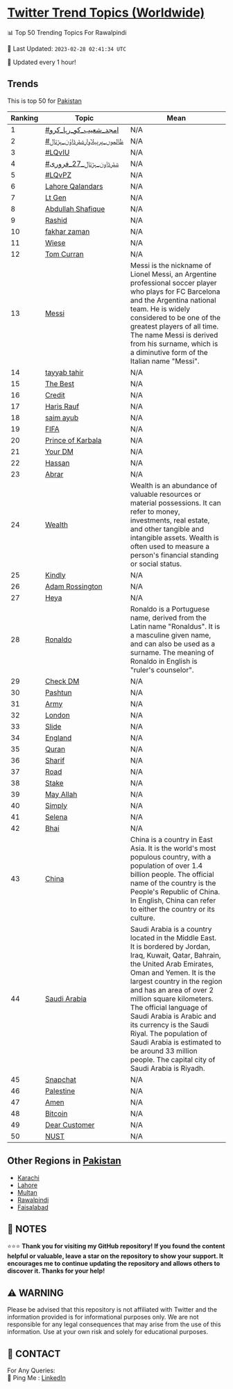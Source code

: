 [Twitter Trend Topics (Worldwide)](https://github.com/ErcinDedeoglu/Twitter-Trend-Topics)
==========


📊 Top 50 Trending Topics For Rawalpindi

📆 Last Updated: `2023-02-28 02:41:34 UTC`

🔧 Updated every 1 hour!


## Trends

This is top 50 for [Pakistan](</Pakistan>)

| Ranking | Topic | Mean |
| ------- | ------------ | ------------ |
| 1 | [#امجد_شعیب_کو_رہا_کرو](http://twitter.com/search?q=%23%d8%a7%d9%85%d8%ac%d8%af_%d8%b4%d8%b9%db%8c%d8%a8_%da%a9%d9%88_%d8%b1%db%81%d8%a7_%da%a9%d8%b1%d9%88) | N/A |
| 2 | [#ظالموں_پرپہلاوارشٹرڈاؤن_ہڑتال](http://twitter.com/search?q=%23%d8%b8%d8%a7%d9%84%d9%85%d9%88%da%ba_%d9%be%d8%b1%d9%be%db%81%d9%84%d8%a7%d9%88%d8%a7%d8%b1%d8%b4%d9%b9%d8%b1%da%88%d8%a7%d8%a4%d9%86_%db%81%da%91%d8%aa%d8%a7%d9%84) | N/A |
| 3 | [#LQvIU](http://twitter.com/search?q=%23LQvIU) | N/A |
| 4 | [#شٹرڈاون_ہڑتال_27_فروری](http://twitter.com/search?q=%23%d8%b4%d9%b9%d8%b1%da%88%d8%a7%d9%88%d9%86_%db%81%da%91%d8%aa%d8%a7%d9%84_27_%d9%81%d8%b1%d9%88%d8%b1%db%8c) | N/A |
| 5 | [#LQvPZ](http://twitter.com/search?q=%23LQvPZ) | N/A |
| 6 | [Lahore Qalandars](http://twitter.com/search?q=Lahore+Qalandars) | N/A |
| 7 | [Lt Gen](http://twitter.com/search?q=Lt+Gen) | N/A |
| 8 | [Abdullah Shafique](http://twitter.com/search?q=Abdullah+Shafique) | N/A |
| 9 | [Rashid](http://twitter.com/search?q=Rashid) | N/A |
| 10 | [fakhar zaman](http://twitter.com/search?q=fakhar+zaman) | N/A |
| 11 | [Wiese](http://twitter.com/search?q=Wiese) | N/A |
| 12 | [Tom Curran](http://twitter.com/search?q=Tom+Curran) | N/A |
| 13 | [Messi](http://twitter.com/search?q=Messi) | Messi is the nickname of Lionel Messi, an Argentine professional soccer player who plays for FC Barcelona and the Argentina national team. He is widely considered to be one of the greatest players of all time. The name Messi is derived from his surname, which is a diminutive form of the Italian name "Messi". |
| 14 | [tayyab tahir](http://twitter.com/search?q=tayyab+tahir) | N/A |
| 15 | [The Best](http://twitter.com/search?q=The+Best) | N/A |
| 16 | [Credit](http://twitter.com/search?q=Credit) | N/A |
| 17 | [Haris Rauf](http://twitter.com/search?q=Haris+Rauf) | N/A |
| 18 | [saim ayub](http://twitter.com/search?q=saim+ayub) | N/A |
| 19 | [FIFA](http://twitter.com/search?q=FIFA) | N/A |
| 20 | [Prince of Karbala](http://twitter.com/search?q=Prince+of+Karbala) | N/A |
| 21 | [Your DM](http://twitter.com/search?q=Your+DM) | N/A |
| 22 | [Hassan](http://twitter.com/search?q=Hassan) | N/A |
| 23 | [Abrar](http://twitter.com/search?q=Abrar) | N/A |
| 24 | [Wealth](http://twitter.com/search?q=Wealth) | Wealth is an abundance of valuable resources or material possessions. It can refer to money, investments, real estate, and other tangible and intangible assets. Wealth is often used to measure a person's financial standing or social status. |
| 25 | [Kindly](http://twitter.com/search?q=Kindly) | N/A |
| 26 | [Adam Rossington](http://twitter.com/search?q=Adam+Rossington) | N/A |
| 27 | [Heya](http://twitter.com/search?q=Heya) | N/A |
| 28 | [Ronaldo](http://twitter.com/search?q=Ronaldo) | Ronaldo is a Portuguese name, derived from the Latin name "Ronaldus". It is a masculine given name, and can also be used as a surname. The meaning of Ronaldo in English is "ruler's counselor". |
| 29 | [Check DM](http://twitter.com/search?q=Check+DM) | N/A |
| 30 | [Pashtun](http://twitter.com/search?q=Pashtun) | N/A |
| 31 | [Army](http://twitter.com/search?q=Army) | N/A |
| 32 | [London](http://twitter.com/search?q=London) | N/A |
| 33 | [Slide](http://twitter.com/search?q=Slide) | N/A |
| 34 | [England](http://twitter.com/search?q=England) | N/A |
| 35 | [Quran](http://twitter.com/search?q=Quran) | N/A |
| 36 | [Sharif](http://twitter.com/search?q=Sharif) | N/A |
| 37 | [Road](http://twitter.com/search?q=Road) | N/A |
| 38 | [Stake](http://twitter.com/search?q=Stake) | N/A |
| 39 | [May Allah](http://twitter.com/search?q=May+Allah) | N/A |
| 40 | [Simply](http://twitter.com/search?q=Simply) | N/A |
| 41 | [Selena](http://twitter.com/search?q=Selena) | N/A |
| 42 | [Bhai](http://twitter.com/search?q=Bhai) | N/A |
| 43 | [China](http://twitter.com/search?q=China) | China is a country in East Asia. It is the world's most populous country, with a population of over 1.4 billion people. The official name of the country is the People's Republic of China. In English, China can refer to either the country or its culture. |
| 44 | [Saudi Arabia](http://twitter.com/search?q=Saudi+Arabia) | Saudi Arabia is a country located in the Middle East. It is bordered by Jordan, Iraq, Kuwait, Qatar, Bahrain, the United Arab Emirates, Oman and Yemen. It is the largest country in the region and has an area of over 2 million square kilometers. The official language of Saudi Arabia is Arabic and its currency is the Saudi Riyal. The population of Saudi Arabia is estimated to be around 33 million people. The capital city of Saudi Arabia is Riyadh. |
| 45 | [Snapchat](http://twitter.com/search?q=Snapchat) | N/A |
| 46 | [Palestine](http://twitter.com/search?q=Palestine) | N/A |
| 47 | [Amen](http://twitter.com/search?q=Amen) | N/A |
| 48 | [Bitcoin](http://twitter.com/search?q=Bitcoin) | N/A |
| 49 | [Dear Customer](http://twitter.com/search?q=Dear+Customer) | N/A |
| 50 | [NUST](http://twitter.com/search?q=NUST) | N/A |



## Other Regions in [Pakistan](</Pakistan>)

* [Karachi](</Pakistan/Karachi.md>)
* [Lahore](</Pakistan/Lahore.md>)
* [Multan](</Pakistan/Multan.md>)
* [Rawalpindi](</Pakistan/Rawalpindi.md>)
* [Faisalabad](</Pakistan/Faisalabad.md>)



## 📝 NOTES

⭐⭐⭐ **Thank you for visiting my GitHub repository! If you found the content helpful or valuable, leave a star on the repository to show your support. It encourages me to continue updating the repository and allows others to discover it. Thanks for your help!**


## ⚠️ WARNING

Please be advised that this repository is not affiliated with Twitter and the information provided is for informational purposes only. We are not responsible for any legal consequences that may arise from the use of this information. Use at your own risk and solely for educational purposes.


## 📨 CONTACT

 For Any Queries:  
            🏓 Ping Me : [LinkedIn](https://www.linkedin.com/in/ercindedeoglu/)
